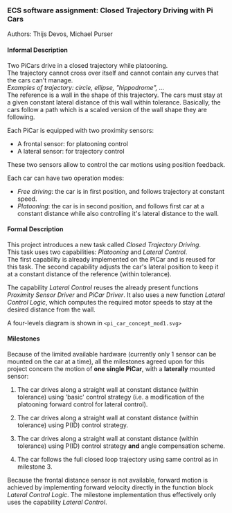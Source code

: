 ### ECS software assignment: Closed Trajectory Driving with Pi Cars
Authors: Thijs Devos, Michael Purser

#### Informal Description

Two PiCars drive in a closed trajectory while platooning.  
The trajectory cannot cross over itself and cannot contain any curves that the cars can't manage.  
*Examples of trajectory: circle, ellipse, "hippodrome", ...*  
The reference is a wall in the shape of this trajectory. The cars must stay at a given constant lateral distance of this wall within tolerance. Basically, the cars follow a path which is a scaled version of the wall shape they are following.

Each PiCar is equipped with two proximity sensors:

* A frontal sensor: for platooning control  
* A lateral sensor: for trajectory control

These two sensors allow to control the car motions using position feedback.

Each car can have two operation modes:

* _Free driving_: the car is in first position, and follows trajectory at constant speed.
* _Platooning_: the car is in second position, and follows first car at a constant distance while also controlling it's lateral distance to the wall.


#### Formal Description

This project introduces a new task called *Closed Trajectory Driving*.  
This task uses two capabilities: _Platooning_ and _Lateral Control_.  
The first capability is already implemented on the PiCar and is reused for this task.
The second capability adjusts the car's lateral position to keep it at a constant distance of the reference (within tolerance).

The capability _Lateral Control_ reuses the already present functions _Proximity Sensor Driver_ and _PiCar Driver_. It also uses a new function _Lateral Control Logic_, which computes the required motor speeds to stay at the desired distance from the wall.

A four-levels diagram is shown in `<pi_car_concept_mod1.svg>`


#### Milestones

Because of the limited available hardware (currently only 1 sensor can be mounted on the car at a time), all the milestones agreed upon for this project concern the motion of **one single PiCar**, with a **laterally** mounted sensor:

1. The car drives along a straight wall at constant distance (within tolerance) using 'basic' control strategy (i.e. a modification of the platooning forward control for lateral control).

2. The car drives along a straight wall at constant distance (within tolerance) using P(ID) control strategy.

3. The car drives along a straight wall at constant distance (within tolerance) using P(ID) control strategy **and** angle compensation scheme.

4. The car follows the full closed loop trajectory using same control as in milestone 3.

Because the frontal distance sensor is not available, forward motion is achieved by implementing forward velocity directly in the function block _Lateral Control Logic_. The milestone implementation thus effectively only uses the capability _Lateral Control_.
